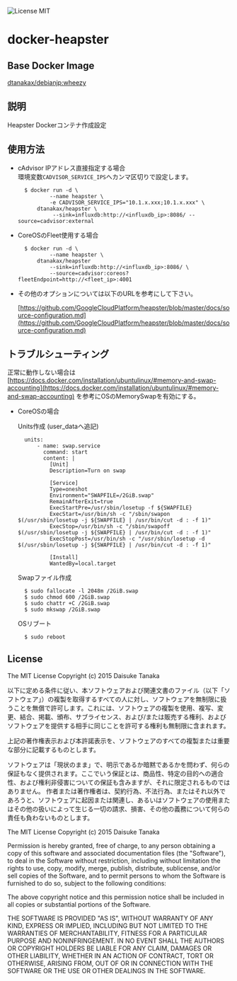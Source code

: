 ![License MIT](https://img.shields.io/badge/license-MIT-blue.svg)

docker-heapster
=====================

Base Docker Image
---------------------

[dtanakax/debianjp:wheezy](https://registry.hub.docker.com/u/dtanakax/debianjp/)

説明
---------------------

Heapster Dockerコンテナ作成設定

使用方法
---------------------

- cAdvisor IPアドレス直接指定する場合  
環境変数`CADVISOR_SERVICE_IPS`へカンマ区切りで設定します。

        $ docker run -d \
                --name heapster \
                -e CADVISOR_SERVICE_IPS="10.1.x.xxx;10.1.x.xxx" \
            dtanakax/heapster \
                 --sink=influxdb:http://<influxdb_ip>:8086/ --source=cadvisor:external

- CoreOSのFleet使用する場合  

        $ docker run -d \
                --name heapster \
            dtanakax/heapster
                --sink=influxdb:http://<influxdb_ip>:8086/ \
                --source=cadvisor:coreos?fleetEndpoint=http://<fleet_ip>:4001

- その他のオプションについては以下のURLを参考にして下さい。

    [https://github.com/GoogleCloudPlatform/heapster/blob/master/docs/source-configuration.md](https://github.com/GoogleCloudPlatform/heapster/blob/master/docs/source-configuration.md)

トラブルシューティング
---------------------

正常に動作しない場合は
[https://docs.docker.com/installation/ubuntulinux/#memory-and-swap-accounting](https://docs.docker.com/installation/ubuntulinux/#memory-and-swap-accounting)
を参考にOSのMemorySwapを有効にする。

- CoreOSの場合

    Units作成 (user_dataへ追記)

        units:
            - name: swap.service
              command: start
              content: |
                [Unit]
                Description=Turn on swap

                [Service]
                Type=oneshot
                Environment="SWAPFILE=/2GiB.swap"
                RemainAfterExit=true
                ExecStartPre=/usr/sbin/losetup -f ${SWAPFILE}
                ExecStart=/usr/bin/sh -c "/sbin/swapon $(/usr/sbin/losetup -j ${SWAPFILE} | /usr/bin/cut -d : -f 1)"
                ExecStop=/usr/bin/sh -c "/sbin/swapoff $(/usr/sbin/losetup -j ${SWAPFILE} | /usr/bin/cut -d : -f 1)"
                ExecStopPost=/usr/bin/sh -c "/usr/sbin/losetup -d $(/usr/sbin/losetup -j ${SWAPFILE} | /usr/bin/cut -d : -f 1)"

                [Install]
                WantedBy=local.target

    Swapファイル作成

        $ sudo fallocate -l 2048m /2GiB.swap
        $ sudo chmod 600 /2GiB.swap
        $ sudo chattr +C /2GiB.swap
        $ sudo mkswap /2GiB.swap

    OSリブート
        
        $ sudo reboot

License
---------------------

The MIT License
Copyright (c) 2015 Daisuke Tanaka

以下に定める条件に従い、本ソフトウェアおよび関連文書のファイル（以下「ソフトウェア」）の複製を取得するすべての人に対し、ソフトウェアを無制限に扱うことを無償で許可します。これには、ソフトウェアの複製を使用、複写、変更、結合、掲載、頒布、サブライセンス、および/または販売する権利、およびソフトウェアを提供する相手に同じことを許可する権利も無制限に含まれます。

上記の著作権表示および本許諾表示を、ソフトウェアのすべての複製または重要な部分に記載するものとします。

ソフトウェアは「現状のまま」で、明示であるか暗黙であるかを問わず、何らの保証もなく提供されます。ここでいう保証とは、商品性、特定の目的への適合性、および権利非侵害についての保証も含みますが、それに限定されるものではありません。 作者または著作権者は、契約行為、不法行為、またはそれ以外であろうと、ソフトウェアに起因または関連し、あるいはソフトウェアの使用またはその他の扱いによって生じる一切の請求、損害、その他の義務について何らの責任も負わないものとします。

The MIT License
Copyright (c) 2015 Daisuke Tanaka

Permission is hereby granted, free of charge, to any person obtaining a copy
of this software and associated documentation files (the "Software"), to deal
in the Software without restriction, including without limitation the rights
to use, copy, modify, merge, publish, distribute, sublicense, and/or sell
copies of the Software, and to permit persons to whom the Software is
furnished to do so, subject to the following conditions:

The above copyright notice and this permission notice shall be included in all
copies or substantial portions of the Software.

THE SOFTWARE IS PROVIDED "AS IS", WITHOUT WARRANTY OF ANY KIND, EXPRESS OR
IMPLIED, INCLUDING BUT NOT LIMITED TO THE WARRANTIES OF MERCHANTABILITY,
FITNESS FOR A PARTICULAR PURPOSE AND NONINFRINGEMENT. IN NO EVENT SHALL THE
AUTHORS OR COPYRIGHT HOLDERS BE LIABLE FOR ANY CLAIM, DAMAGES OR OTHER
LIABILITY, WHETHER IN AN ACTION OF CONTRACT, TORT OR OTHERWISE, ARISING FROM,
OUT OF OR IN CONNECTION WITH THE SOFTWARE OR THE USE OR OTHER DEALINGS IN THE
SOFTWARE.